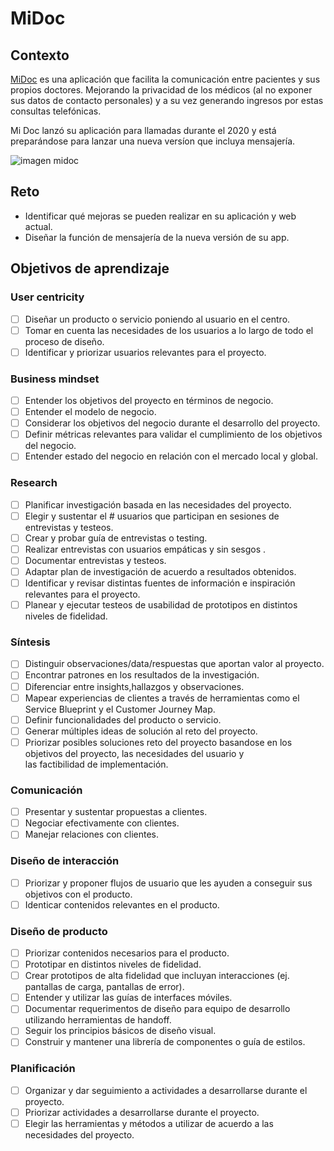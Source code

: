 # MiDoc

## Contexto

[MiDoc](https://midocapp.com/) es una aplicación que facilita la comunicación
entre pacientes y sus propios doctores. Mejorando la privacidad de los
médicos (al no exponer sus datos de contacto personales) y a su vez generando 
ingresos por estas consultas telefónicas.

Mi Doc lanzó su aplicación para llamadas durante el 2020 y está preparándose
para lanzar una nueva versíon que incluya mensajería.

![imagen midoc](https://lh3.googleusercontent.com/icHq8l0R8TFanboPOXYDjKkTd5aUClG3Y9jIr36RHil_fjSL4sE1aQiHcwAp-cyNxvgarbyJw3g2RbVnYU-l4FpRnNwj7NM4UZHAviWnfJdv6hlMrSSBNBHbFoo0ZyPAYfhmcaKJ1nA)

## Reto 

- Identificar qué mejoras se pueden realizar en su aplicación  y web actual.
- Diseñar la función de mensajería de la nueva versión de su app.

## Objetivos de aprendizaje

### User centricity

- [ ] Diseñar un producto o servicio poniendo al usuario en el centro.
- [ ] Tomar en cuenta las necesidades de los usuarios a lo largo de todo el proceso de diseño. 
- [ ] Identificar y priorizar usuarios relevantes para el proyecto.

### Business mindset

- [ ] Entender los objetivos del proyecto en términos de negocio.
- [ ] Entender el modelo de negocio.
- [ ] Considerar los objetivos del negocio durante el desarrollo del proyecto.
- [ ] Definir métricas relevantes para validar el cumplimiento de los objetivos del negocio.
- [ ] Entender estado del negocio en relación con el mercado local y global.

### Research

- [ ] Planificar investigación basada en las necesidades del proyecto.
- [ ] Elegir y sustentar el # usuarios que participan en sesiones de entrevistas y testeos.
- [ ] Crear y probar guía de entrevistas o testing.
- [ ] Realizar entrevistas con usuarios empáticas y sin sesgos .
- [ ] Documentar entrevistas y testeos.
- [ ] Adaptar plan de investigación de acuerdo a resultados obtenidos.
- [ ] Identificar y revisar distintas fuentes de información e inspiración relevantes para el proyecto.
- [ ] Planear y ejecutar testeos de usabilidad de prototipos en distintos niveles de fidelidad.

### Síntesis

- [ ] Distinguir observaciones/data/respuestas que aportan valor al proyecto.
- [ ] Encontrar patrones en los resultados de la investigación.
- [ ] Diferenciar entre insights,hallazgos y observaciones.
- [ ] Mapear experiencias de clientes a través de herramientas como el Service Blueprint y el Customer Journey Map.
- [ ] Definir funcionalidades del producto o servicio.
- [ ] Generar múltiples ideas de solución al reto del proyecto.
- [ ] Priorizar posibles soluciones reto del proyecto basandose en los objetivos del proyecto, las necesidades del usuario y    
  las factibilidad de implementación.

### Comunicación

- [ ] Presentar y sustentar propuestas a clientes.
- [ ] Negociar efectivamente con clientes.
- [ ] Manejar relaciones con clientes.

### Diseño de interacción

- [ ] Priorizar y proponer flujos de usuario que les ayuden a conseguir sus objetivos con el producto.
- [ ] Identicar contenidos relevantes en el producto.

### Diseño de producto

- [ ] Priorizar contenidos necesarios para el producto.
- [ ] Prototipar en distintos niveles de fidelidad.
- [ ] Crear prototipos de alta fidelidad que incluyan interacciones (ej. pantallas de carga, pantallas de error).
- [ ] Entender y utilizar las guías de interfaces móviles.
- [ ] Documentar requerimentos de diseño para equipo de desarrollo utilizando herramientas de handoff.
- [ ] Seguir los principios básicos de diseño visual.
- [ ] Construir y mantener una librería de componentes o guía de estilos.

### Planificación

- [ ] Organizar  y dar seguimiento a actividades a desarrollarse durante el proyecto.
- [ ] Priorizar actividades a desarrollarse durante el proyecto.
- [ ] Elegir las herramientas y métodos a utilizar de acuerdo a las necesidades  del proyecto.